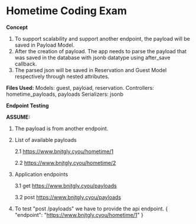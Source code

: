 # Hometime Coding Exam

**Concept**
1. To support scalability and support another endpoint, the payload will be saved in Payload Model. 
2. After the creation of payload. The app needs to parse the payload that was saved in the database with jsonb datatype using after_save callback. 
3. The parsed json will be saved in Reservation and Guest Model respectively through nested attributes. 

**Files Used:**
Models: guest, payload, reservation.
Controllers: hometime_payloads, payloads
Serializers: jsonb

**Endpoint Testing**

**ASSUME:**
1.  The payload is from another endpoint.
2.  List of available payloads

    2.1 https://www.bnjtgly.cyou/hometime/1
    
    2.2 https://www.bnjtgly.cyou/hometime/2
    
3.  Application endpoints

    3.1 get https://www.bnjtgly.cyou/payloads
    
    3.2 post https://www.bnjtgly.cyou/payloads
    
4.  To test "post /payloads" we have to provide the api endpoint.
    	{
      		"endpoint": "https://www.bnjtgly.cyou/hometime/1"
	}
